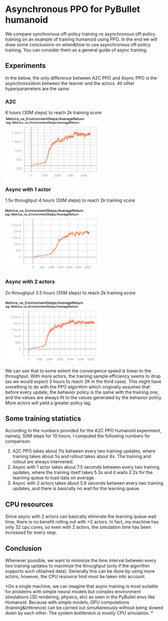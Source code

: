 # Asynchronous PPO for PyBullet humanoid
We compare synchronous off-policy training vs asynchronous off-policy training on an example of training humanoid using PPO. In the end we will draw some conclusions on when&how to use asynchronous off-policy training. You can consider them as a general guide of async training.

## Experiments
In the below, the only difference between A2C PPO and Async PPO is the asynchronization between the learner and the actors. All other hyperparameters are the same.

### A2C
6 hours (30M steps) to reach 2k training score
<img src="images/sync_ppo_humanoid.png" width="300" height="200"/>

### Async with 1 actor
1.5x throughput
4 hours (30M steps) to reach 2k training score

<img src="images/async_ppo_humanoid_1a.png" width="300" height="200"/>

### Async with 2 actors
2x throughput
3.5 hours (35M steps) to reach 2k training score

<img src="images/async_ppo_humanoid_2a.png" width="300" height="200"/>

We can see that to some extent the convergence speed is linear to the throughput. With more actors, the training sample efficiency seems to drop (as we would expect 3 hours to reach 2K in the third case). This might have something to do with the PPO algorithm which originally assumes that before every update, the behavior policy is the same with the training one, and the values are always fit to the values generated by the behavior policy. More actors will yield a greater policy lag.

## Some training statistics
According to the numbers provided for the A2C PPO humanoid experiment, namely, 50M steps for 10 hours, I computed the following numbers for comparison.


1. A2C PPO takes about 11s between every two training updates, where training takes about 5s and rollout takes about 6s. The training and rollout are always intervened.
2. Async with 1 actor takes about 7.5 seconds between every two training updates, where the training itself takes 5.3s and it waits 2.2s for the learning queue to load data on average.
3. Async with 2 actors takes about 5.6 seconds between every two training updates, and there is basically no wait for the learning queue.

## CPU resources
Since async with 2 actors can basically eliminate the learning queue wait time, there is no benefit rolling out with >2 actors. In fact, my machine has only 32 cpu cores, so even with 2 actors, the simulation time has been increased for every step.

## Conclusion
Whenever possible, we want to minimize the time interval between every two training updates to maximize the throughput (only if the algorithm supports such obtained data).  Generally this can be done by using more actors, however, the CPU resource limit must be taken into account.

*On a single machine, we can imagine that async training is most suitable for problems with simple neural models but complex environment simulations (3D rendering, physics, etc) as seen in the PyBullet envs like Humanoid. Because with simple models, GPU computations (training&inference) can be carried out simultaneously without being slowed down by each other. The system bottleneck is mostly CPU simulation. *
